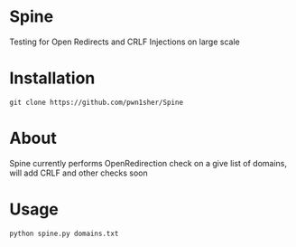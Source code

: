 # Spine
Testing for Open Redirects and CRLF Injections on large scale

# Installation
```
git clone https://github.com/pwn1sher/Spine
```
# About
Spine currently performs OpenRedirection check on a give list of domains, will add CRLF and other checks soon 

# Usage
``` http
python spine.py domains.txt
```
